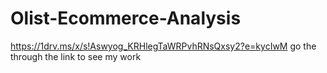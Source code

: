 # Olist-Ecommerce-Analysis
https://1drv.ms/x/s!Aswyog_KRHlegTaWRPvhRNsQxsy2?e=kycIwM
go the through the link to see my work

